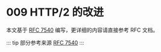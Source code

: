 # 009 HTTP/2 的改进

本文基于 [RFC 7540](https://tools.ietf.org/html/rfc7540) 编写，更详细的内容请直接参考 RFC 文档。

::: tip 部分参考来源
[RFC 7540](https://tools.ietf.org/html/rfc7540)
:::
